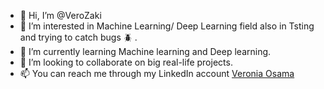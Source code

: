 - 👋 Hi, I’m @VeroZaki
- 👀 I’m interested in Machine Learning/ Deep Learning field also in Tsting and trying to catch bugs :beetle: .
- 🌱 I’m currently learning Machine learning and Deep learning.
- 💞️ I’m looking to collaborate on big real-life projects.
- 📫 You can reach me through my LinkedIn account [Veronia Osama](#https://www.linkedin.com/in/veronia-osama-15733b160/)

<!---
VeroZaki/VeroZaki is a ✨ special ✨ repository because its `README.md` (this file) appears on your GitHub profile.
You can click the Preview link to take a look at your changes.
--->

